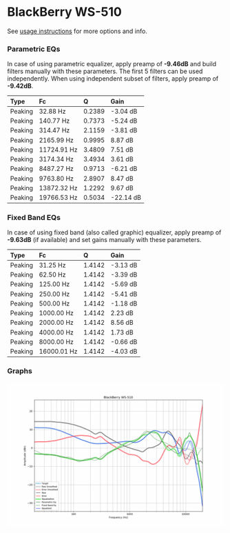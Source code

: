 # BlackBerry WS-510
See [usage instructions](https://github.com/jaakkopasanen/AutoEq#usage) for more options and info.

### Parametric EQs
In case of using parametric equalizer, apply preamp of **-9.46dB** and build filters manually
with these parameters. The first 5 filters can be used independently.
When using independent subset of filters, apply preamp of **-9.42dB**.

| Type    | Fc          |      Q | Gain      |
|:--------|:------------|:-------|:----------|
| Peaking | 32.88 Hz    | 0.2389 | -3.04 dB  |
| Peaking | 140.77 Hz   | 0.7373 | -5.24 dB  |
| Peaking | 314.47 Hz   | 2.1159 | -3.81 dB  |
| Peaking | 2165.99 Hz  | 0.9995 | 8.87 dB   |
| Peaking | 11724.91 Hz | 3.4809 | 7.51 dB   |
| Peaking | 3174.34 Hz  | 3.4934 | 3.61 dB   |
| Peaking | 8487.27 Hz  | 0.9713 | -6.21 dB  |
| Peaking | 9763.80 Hz  | 2.8907 | 8.47 dB   |
| Peaking | 13872.32 Hz | 1.2292 | 9.67 dB   |
| Peaking | 19766.53 Hz | 0.5034 | -22.14 dB |

### Fixed Band EQs
In case of using fixed band (also called graphic) equalizer, apply preamp of **-9.63dB**
(if available) and set gains manually with these parameters.

| Type    | Fc          |      Q | Gain     |
|:--------|:------------|:-------|:---------|
| Peaking | 31.25 Hz    | 1.4142 | -3.13 dB |
| Peaking | 62.50 Hz    | 1.4142 | -3.39 dB |
| Peaking | 125.00 Hz   | 1.4142 | -5.69 dB |
| Peaking | 250.00 Hz   | 1.4142 | -5.41 dB |
| Peaking | 500.00 Hz   | 1.4142 | -1.18 dB |
| Peaking | 1000.00 Hz  | 1.4142 | 2.23 dB  |
| Peaking | 2000.00 Hz  | 1.4142 | 8.56 dB  |
| Peaking | 4000.00 Hz  | 1.4142 | 1.73 dB  |
| Peaking | 8000.00 Hz  | 1.4142 | -0.66 dB |
| Peaking | 16000.01 Hz | 1.4142 | -4.03 dB |

### Graphs
![](./BlackBerry%20WS-510.png)